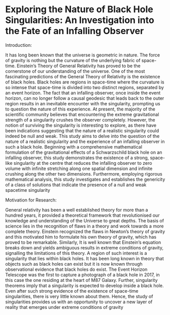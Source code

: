 # Exploring the Nature of Black Hole Singularities: An Investigation into the Fate of an Infalling Observer

Introduction: 

It has long been known that the universe is geometric in nature. The force of gravity is nothing but
the curvature of the underlying fabric of space-time. Einstein’s Theory of General Relativity has
proved to be the cornerstone of our understanding of the universe. One of the most fascinating
predictions of the General Theory of Relativity is the existence of black holes. Black holes are
regions in space-time where the curvature is so intense that space-time is divided into two distinct
regions, separated by an event horizon. The fact that an infalling observer, once inside the event
horizon, can no longer follow a causal geodesic that leads back to the outer region results in an
inevitable encounter with the singularity, prompting us to question the nature of this experience.
At present, the majority of the scientific community believes that encountering the extreme
gravitational strength of a singularity crushes the observer completely. However, the notion of
surviving the singularity is interesting to explore, as there have been indications suggesting that
the nature of a realistic singularity could indeed be null and weak. This study aims to delve into
the question of the nature of a realistic singularity and the experience of an infalling observer in
such a black hole. Beginning with a comprehensive mathematical formulation of the gravitational
effects of a Schwarzschild black hole on an infalling observer, this study demonstrates the
existence of a strong, space-like singularity at the centre that reduces the infalling observer to zero
volume with infinite stretching along one spatial dimension and infinite crushing along the other
two dimensions. Furthermore, employing rigorous mathematical analysis, this study investigates
and establishes the genericity of a class of solutions that indicate the presence of a null and weak
spacetime singularity

Motivation for Research:

General relativity has been a well established theory for more than a hundred years, it provided a
theoretical framework that revolutionised our knowledge and understanding of the Universe to
great depths. The basis of science lies in the recognition of flaws in a theory and work towards a
more complete theory. Einstein recognized the flaws in Newton’s theory of gravity and this
motivated him to formulate his own theory of gravity, which has proved to be remarkable.
Similarly, It is well known that Einstein’s equation breaks down and yields ambiguous results in
extreme conditions of gravity, signalling the limitations of this theory. A region of such interest
is a singularity that lies within black holes. It has been long known in theory that objects such as
black holes can exist but it is now known through observational evidence that black holes do
exist. The Event Horizon Telescope was the first to capture a photograph of a black hole in 2017,
in this case the one residing at the heart of M87 Galaxy. Further, singularity theorems imply that
a singularity is expected to develop inside a black hole. Even after such strong evidence of the
existence of space-time singularities, there is very little known about them. Hence, the study of
singularities provides us with an opportunity to uncover a new layer of reality that emerges under
extreme conditions of gravity
